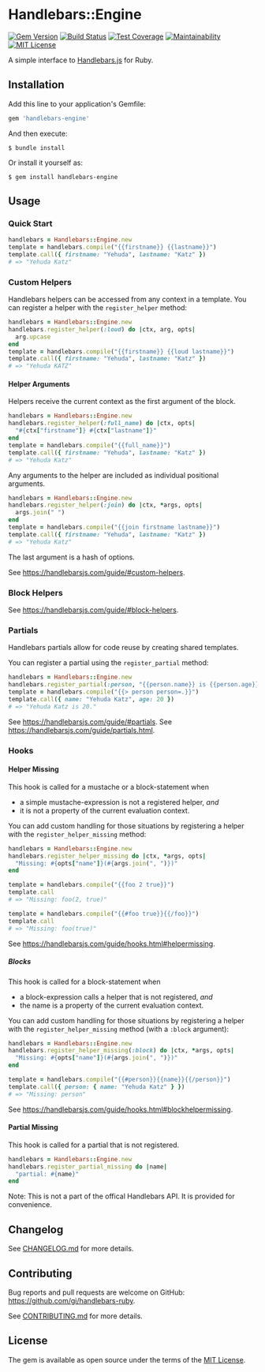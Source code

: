 # Handlebars::Engine

[![Gem Version](https://badge.fury.io/rb/handlebars-engine.svg)](https://rubygems.org/gems/handlebars-engine)
[![Build Status](https://github.com/gi/handlebars-ruby/actions/workflows/ci.yml/badge.svg)](https://github.com/gi/handlebars-ruby/actions/workflows/ci.yml)
[![Test Coverage](https://api.codeclimate.com/v1/badges/45d98ad9e12ee3384161/test_coverage)](https://codeclimate.com/github/gi/handlebars-ruby/test_coverage)
[![Maintainability](https://api.codeclimate.com/v1/badges/45d98ad9e12ee3384161/maintainability)](https://codeclimate.com/github/gi/handlebars-ruby/maintainability)
[![MIT License](https://img.shields.io/badge/License-MIT-blue.svg)](LICENSE.txt)

A simple interface to [Handlebars.js](https://handlebarsjs.com) for Ruby.

## Installation

Add this line to your application's Gemfile:

```ruby
gem 'handlebars-engine'
```

And then execute:

    $ bundle install

Or install it yourself as:

    $ gem install handlebars-engine

## Usage

### Quick Start

```ruby
handlebars = Handlebars::Engine.new
template = handlebars.compile("{{firstname}} {{lastname}}")
template.call({ firstname: "Yehuda", lastname: "Katz" })
# => "Yehuda Katz"
```

### Custom Helpers

Handlebars helpers can be accessed from any context in a template. You can
register a helper with the `register_helper` method:

```ruby
handlebars = Handlebars::Engine.new
handlebars.register_helper(:loud) do |ctx, arg, opts|
  arg.upcase
end
template = handlebars.compile("{{firstname}} {{loud lastname}}")
template.call({ firstname: "Yehuda", lastname: "Katz" })
# => "Yehuda KATZ"
```

#### Helper Arguments

Helpers receive the current context as the first argument of the block.

```ruby
handlebars = Handlebars::Engine.new
handlebars.register_helper(:full_name) do |ctx, opts|
  "#{ctx["firstname"]} #{ctx["lastname"]}"
end
template = handlebars.compile("{{full_name}}")
template.call({ firstname: "Yehuda", lastname: "Katz" })
# => "Yehuda Katz"
```

Any arguments to the helper are included as individual positional arguments.

```ruby
handlebars = Handlebars::Engine.new
handlebars.register_helper(:join) do |ctx, *args, opts|
  args.join(" ")
end
template = handlebars.compile("{{join firstname lastname}}")
template.call({ firstname: "Yehuda", lastname: "Katz" })
# => "Yehuda Katz"
```

The last argument is a hash of options.

See https://handlebarsjs.com/guide/#custom-helpers.

### Block Helpers

See https://handlebarsjs.com/guide/#block-helpers.

### Partials

Handlebars partials allow for code reuse by creating shared templates.

You can register a partial using the `register_partial` method:

```ruby
handlebars = Handlebars::Engine.new
handlebars.register_partial(:person, "{{person.name}} is {{person.age}}.")
template = handlebars.compile("{{> person person=.}}")
template.call({ name: "Yehuda Katz", age: 20 })
# => "Yehuda Katz is 20."
```

See https://handlebarsjs.com/guide/#partials.
See https://handlebarsjs.com/guide/partials.html.

### Hooks

#### Helper Missing

This hook is called for a mustache or a block-statement when
* a simple mustache-expression is not a registered helper, *and*
* it is not a property of the current evaluation context.

You can add custom handling for those situations by registering a helper with
the `register_helper_missing` method:

```ruby
handlebars = Handlebars::Engine.new
handlebars.register_helper_missing do |ctx, *args, opts|
  "Missing: #{opts["name"]}(#{args.join(", ")})"
end

template = handlebars.compile("{{foo 2 true}}")
template.call
# => "Missing: foo(2, true)"

template = handlebars.compile("{{#foo true}}{{/foo}}")
template.call
# => "Missing: foo(true)"
```

See https://handlebarsjs.com/guide/hooks.html#helpermissing.

##### Blocks

This hook is called for a block-statement when
* a block-expression calls a helper that is not registered, *and*
* the name is a property of the current evaluation context.

You can add custom handling for those situations by registering a helper with
the `register_helper_missing` method (with a `:block` argument):

```ruby
handlebars = Handlebars::Engine.new
handlebars.register_helper_missing(:block) do |ctx, *args, opts|
  "Missing: #{opts["name"]}(#{args.join(", ")})"
end

template = handlebars.compile("{{#person}}{{name}}{{/person}}")
template.call({ person: { name: "Yehuda Katz" } })
# => "Missing: person"
```

See https://handlebarsjs.com/guide/hooks.html#blockhelpermissing.

#### Partial Missing

This hook is called for a partial that is not registered.

```ruby
handlebars = Handlebars::Engine.new
handlebars.register_partial_missing do |name|
  "partial: #{name}"
end
```

Note: This is not a part of the offical Handlebars API. It is provided for
convenience.

## Changelog

See [CHANGELOG.md](CHANGELOG.md) for more details.

## Contributing

Bug reports and pull requests are welcome on GitHub:
https://github.com/gi/handlebars-ruby.

See [CONTRIBUTING.md](CONTRIBUTING.md) for more details.

## License

The gem is available as open source under the terms of the [MIT License](https://opensource.org/licenses/MIT).
